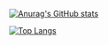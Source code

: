 [![Anurag's GitHub stats](https://github-readme-stats.vercel.app/api?username=cats0713?theme=dark)](https://github.com/anuraghazra/github-readme-stats)
 
[![Top Langs](https://github-readme-stats.vercel.app/api/top-langs/?username=cats0713&layout=compact)](https://github.com/anuraghazra/github-readme-stats)

